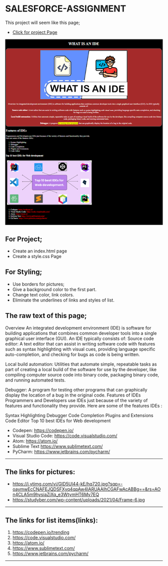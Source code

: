 # SALESFORCE-ASSIGNMENT
This project will seem like this page;

- [Click for project Page](https://hellenkuttery.github.io/saleforce-ass/)

![PROJE](proje.png)

## For Project;
- Create an index.html page
- Create a style.css Page
## For Styling;
- Use borders for pictures;
- Give a background color to the first part.
- Change text color, link colors.
- Eliminate the underlines of links and styles of list.

## The raw text of this page;

Overview An integrated development environment (IDE) is software for building applications that combines common developer tools into a single graphical user interface (GUI). An IDE typically consists of:
Source code editor: A text editor that can assist in writing software code with features such as syntax highlighting with visual cues, providing language specific auto-completion, and checking for bugs as code is being written.

Local build automation: Utilities that automate simple, repeatable tasks as part of creating a local build of the software for use by the developer, like compiling computer source code into binary code, packaging binary code, and running automated tests.

Debugger: A program for testing other programs that can graphically display the location of a bug in the original code.
Features of IDEs
Programmers and Developers use IDEs just because of the variety of features and functionality they provide.
Here are some of the features IDEs :

Syntax Highlighting
Debugger
Code Completion
Plugins and Extensions
Code Editor
Top 10 best IDEs for Web development

- Codepen: https://codepen.io/
- Visual Studio Code: https://code.visualstudio.com/
- Atom: https://atom.io/
- Sublime Text https://www.sublimetext.com/
- PyCharm: https://www.jetbrains.com/pycharm/
--- 
## The links for pictures:
- https://i.ytimg.com/vi/GID5Ul44-kE/hq720.jpg?sqp=-oaymwEcCNAFEJQDSFXyq4qpAw4IARUAAIhCGAFwAcABBg==&rs=AOn4CLA5m9hysiaZiXq_e3WtymHT6Mv7EQ
- https://studyber.com/wp-content/uploads/2021/04/Frame-6.jpg
---
## The links for list items(links):

1. https://codepen.io/trending
2.  https://code.visualstudio.com/
3. https://atom.io/
4. https://www.sublimetext.com/
5. https://www.jetbrains.com/pycharm/
----

